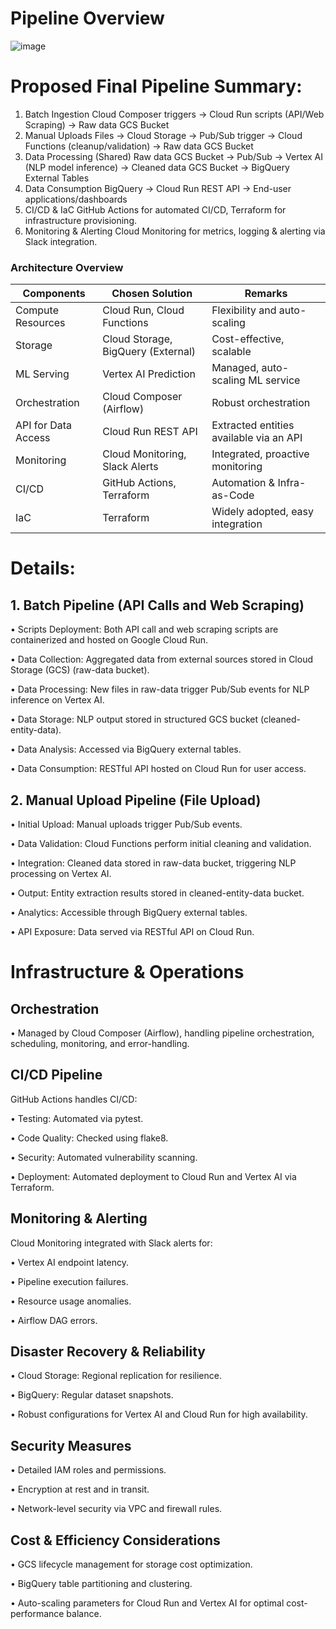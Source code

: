 # Pipeline Overview
![image](https://github.com/user-attachments/assets/6d336602-06c8-4bd4-9f4f-2b72d8ce3cba)


# Proposed Final Pipeline Summary:
1.	Batch Ingestion
Cloud Composer triggers → Cloud Run scripts (API/Web Scraping) → Raw data GCS Bucket
2.	Manual Uploads
Files → Cloud Storage → Pub/Sub trigger → Cloud Functions (cleanup/validation) → Raw data GCS Bucket
3.	Data Processing (Shared)
Raw data GCS Bucket → Pub/Sub → Vertex AI (NLP model inference) → Cleaned data GCS Bucket → BigQuery External Tables
4.	Data Consumption
BigQuery → Cloud Run REST API → End-user applications/dashboards
5.	CI/CD & IaC
GitHub Actions for automated CI/CD, Terraform for infrastructure provisioning.
6.	Monitoring & Alerting
Cloud Monitoring for metrics, logging & alerting via Slack integration.


### Architecture Overview 

| **Components**         | **Chosen Solution**                     | **Remarks**                              |
|------------------------|-----------------------------------------|------------------------------------------|
| Compute Resources      | Cloud Run, Cloud Functions              | Flexibility and auto-scaling             |
| Storage                | Cloud Storage, BigQuery (External)      | Cost-effective, scalable                 |
| ML Serving             | Vertex AI Prediction                    | Managed, auto-scaling ML service         |
| Orchestration          | Cloud Composer (Airflow)                | Robust orchestration                     |
| API for Data Access    | Cloud Run REST API                      | Extracted entities available via an API  |
| Monitoring             | Cloud Monitoring, Slack Alerts          | Integrated, proactive monitoring         |
| CI/CD                  | GitHub Actions, Terraform               | Automation & Infra-as-Code               |
| IaC                    | Terraform                               | Widely adopted, easy integration         |

# Details:
## 1. Batch Pipeline (API Calls and Web Scraping)

  •	Scripts Deployment: Both API call and web scraping scripts are containerized and hosted on Google Cloud Run.
  
  •	Data Collection: Aggregated data from external sources stored in Cloud Storage (GCS) (raw-data bucket).
  
  •	Data Processing: New files in raw-data trigger Pub/Sub events for NLP inference on Vertex AI.
  
  •	Data Storage: NLP output stored in structured GCS bucket (cleaned-entity-data).
  
  •	Data Analysis: Accessed via BigQuery external tables.
  
  •	Data Consumption: RESTful API hosted on Cloud Run for user access.

## 2. Manual Upload Pipeline (File Upload)

•	Initial Upload: Manual uploads trigger Pub/Sub events.

•	Data Validation: Cloud Functions perform initial cleaning and validation.

•	Integration: Cleaned data stored in raw-data bucket, triggering NLP processing on Vertex AI.

•	Output: Entity extraction results stored in cleaned-entity-data bucket.

•	Analytics: Accessible through BigQuery external tables.

•	API Exposure: Data served via RESTful API on Cloud Run.

# Infrastructure & Operations

## Orchestration

•	Managed by Cloud Composer (Airflow), handling pipeline orchestration, scheduling, monitoring, and error-handling.

## CI/CD Pipeline

GitHub Actions handles CI/CD:

  • Testing: Automated via pytest.

  • Code Quality: Checked using flake8.

  • Security: Automated vulnerability scanning.

  • Deployment: Automated deployment to Cloud Run and Vertex AI via Terraform.

## Monitoring & Alerting

Cloud Monitoring integrated with Slack alerts for:

  • Vertex AI endpoint latency.

  • Pipeline execution failures.

  • Resource usage anomalies.

  • Airflow DAG errors.

## Disaster Recovery & Reliability

• Cloud Storage: Regional replication for resilience.

• BigQuery: Regular dataset snapshots.

• Robust configurations for Vertex AI and Cloud Run for high availability.

## Security Measures

• Detailed IAM roles and permissions.

• Encryption at rest and in transit.

• Network-level security via VPC and firewall rules.

## Cost & Efficiency Considerations

• GCS lifecycle management for storage cost optimization.

• BigQuery table partitioning and clustering.

• Auto-scaling parameters for Cloud Run and Vertex AI for optimal cost-performance balance.
